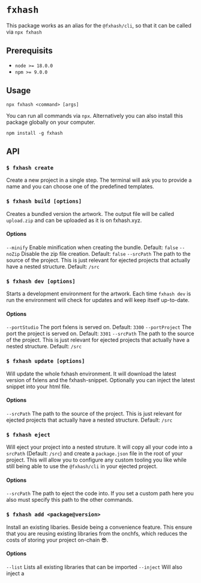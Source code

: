 # `fxhash`

This package works as an alias for the `@fxhash/cli`, so that it can be called via `npx fxhash`

## Prerequisits

- `node >= 18.0.0`
- `npm >= 9.0.0`

## Usage

```
npx fxhash <command> [args]
```

You can run all commands via `npx`.
Alternatively you can also install this package globally on your computer. 

```
npm install -g fxhash
```

## API


### `$ fxhash create`

Create a new project in a single step. The terminal will ask you to provide a name and you can choose one of the predefined templates.


### `$ fxhash build [options]`

Creates a bundled version the artwork. The output file will be called `upload.zip` and can be uploaded as it is on fxhash.xyz.

#### Options

`--minify` Enable minification when creating the bundle. Default: `false` 
`--noZip` Disable the zip file creation. Default: `false` 
`--srcPath` The path to the source of the project. This is just relevant for ejected projects that actually have a nested structure. Default: `/src`


### `$ fxhash dev [options]`

Starts a development environment for the artwork. Each time `fxhash dev` is run the environment will check for updates and will keep itself up-to-date.

#### Options

`--portStudio` The port fxlens is served on. Default: `3300`
`--portProject` The port the project is served on. Default: `3301`
`--srcPath` The path to the source of the project. This is just relevant for ejected projects that actually have a nested structure. Default: `/src` 


### `$ fxhash update [options]`

Will update the whole fxhash environment. It will download the latest version of fxlens and the fxhash-snippet. Optionally you can inject the latest snippet into your html file.

#### Options

`--srcPath` The path to the source of the project. This is just relevant for ejected projects that actually have a nested structure. Default: `/src` 



### `$ fxhash eject`

Will eject your project into a nested struture. It will copy all your code into a `srcPath` (Default: `/src`) and create a `package.json` file in the root of your project. This will allow you to configure any custom tooling you like while still being able to use the `@fxhash/cli` in your ejected project.

#### Options

`--srcPath` The path to eject the code into. If you set a custom path here you also must specify this path to the other commands.


### `$ fxhash add <package@version>`

Install an existing libaries. Beside being a convenience feature. This ensure that you are reusing existing libraries from the onchfs, which reduces the costs of storing your project on-chain 😎.

#### Options

`--list` Lists all existing libraries that can be imported
`--inject` Will also inject a <script /> tag into your projects html entry point pointing to the downloaded library

### `$ fxhash capture [args]`

With the capture command you can test your bundled project agains the fx(hash) capture module. For params token you currently __must__ provide the inputBytes yourself. You can copy the inputBytes from the url when you are running the `fxhash-dev` command.

#### Options

`--zip` The path (absolute or relative) to the project's zip file you want to create the capture of. Default: `upload.zip`
`--hash` The hash that is injected when the capture is taken. Default: random value
`--minter` The minter address that is injected when the capture is taken. Default: random value
`--iteration` The iteration number that is injeted when the capture is taken. Default: 1
`--inputBytes` The inputBytes that are injected when the capture is taken. Default: `undefined`
`--x` The width in pixels. Capped at 2560. Default: 800
`--y` The height in pixels. Capped at 2550. Default: 800
`--trigger` The trigger mode. Either DELAY or FN_TRIGGER. Default: `delay`
`--delay` The delay in ms for the trigger mode DELAY. Default: 3000
`--selector` The id of the canvas element to capture.

## Configuration with .env 

The CLI accepts a `.env` file in the root folder. The `.env` file allows you to configure all options of the CLI an store them for your project, e.g.

```
PORT_PROJECT=3301
PORT_STUDIO=3300
SRC_PATH=/src
MINIFY=false
```

> ⚠️  Note: Arguments passed to the command will always override the variables set in the `.env` file

